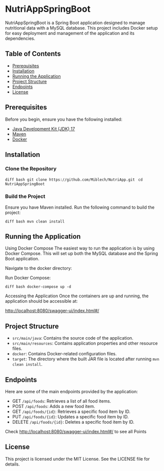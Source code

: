 # NutriAppSpringBoot

NutriAppSpringBoot is a Spring Boot application designed to manage nutritional data with a MySQL database. This project includes Docker setup for easy deployment and management of the application and its dependencies.

## Table of Contents
- [Prerequisites](#prerequisites)
- [Installation](#installation)
- [Running the Application](#running-the-application)
- [Project Structure](#project-structure)
- [Endpoints](#endpoints)
- [License](#license)

## Prerequisites
Before you begin, ensure you have the following installed:
- [Java Development Kit (JDK) 17](https://www.oracle.com/java/technologies/javase-jdk17-downloads.html)
- [Maven](https://maven.apache.org/download.cgi)
- [Docker](https://www.docker.com/get-started)

## Installation

### Clone the Repository

```diff bash git clone https://github.com/Miblech/NutriApp.git ```
```cd NutriAppSpringBoot```

### Build the Project
Ensure you have Maven installed. Run the following command to build the project:

```diff bash mvn clean install```


## Running the Application

Using Docker Compose
The easiest way to run the application is by using Docker Compose. This will set up both the MySQL database and the Spring Boot application.

Navigate to the docker directory:

Run Docker Compose:

```diff bash docker-compose up -d```


Accessing the Application
Once the containers are up and running, the application should be accessible at:

[http://localhost:8080/swagger-ui/index.html#/](http://localhost:8080/swagger-ui/index.html#/)

## Project Structure

- `src/main/java`: Contains the source code of the application.
- `src/main/resources`: Contains application properties and other resource files.
- `docker`: Contains Docker-related configuration files.
- `target`: The directory where the built JAR file is located after running `mvn clean install`.

## Endpoints
Here are some of the main endpoints provided by the application:

- GET `/api/foods`: Retrieves a list of all food items.
- POST `/api/foods`: Adds a new food item.
- GET `/api/foods/{id}`: Retrieves a specific food item by ID.
- PUT `/api/foods/{id}`: Updates a specific food item by ID.
- DELETE `/api/foods/{id}`: Deletes a specific food item by ID.

Check [http://localhost:8080/swagger-ui/index.html#/](http://localhost:8080/swagger-ui/index.html#/) to see all Points

## License
This project is licensed under the MIT License. See the LICENSE file for details.
